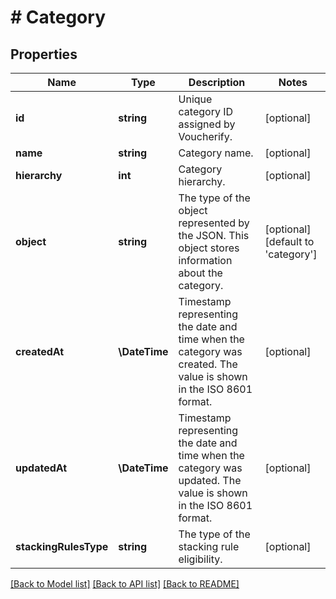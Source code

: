 # # Category

## Properties

Name | Type | Description | Notes
------------ | ------------- | ------------- | -------------
**id** | **string** | Unique category ID assigned by Voucherify. | [optional]
**name** | **string** | Category name. | [optional]
**hierarchy** | **int** | Category hierarchy. | [optional]
**object** | **string** | The type of the object represented by the JSON. This object stores information about the category. | [optional] [default to 'category']
**createdAt** | **\DateTime** | Timestamp representing the date and time when the category was created. The value is shown in the ISO 8601 format. | [optional]
**updatedAt** | **\DateTime** | Timestamp representing the date and time when the category was updated. The value is shown in the ISO 8601 format. | [optional]
**stackingRulesType** | **string** | The type of the stacking rule eligibility. | [optional]

[[Back to Model list]](../../README.md#models) [[Back to API list]](../../README.md#endpoints) [[Back to README]](../../README.md)
